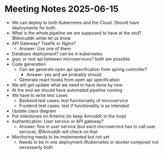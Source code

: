 # Meeting Notes 2025-06-15

- We can deploy to both Kubernetes and the Cloud. Should have deployments for both.
- What is the whole pipeline we are supposed to have at the end? @Aniruddh while let us know
- API Gateway? Traefik or Nginx?
  - Answer: Use one of them
- Database deployment? can be in kubernetes
- grpc or rest api between microservices? both are possible
- Code generation
  - Can we generate open api specification from spring controller?
    - Answer: yes and we probably should
  - Generate react hooks from open api specification
- We will get update what we need to have done by now
- At the end we should have automated pipeline running
- We have to write test cases
  - Backend test cases: test functionality of microservice
  - Frontend test cases: test if functionality is as intended
- Update class diagram
- Put milestones on Artemis (to keep Aniruddh in the loop)
- Authentication: User service or API gateway?
  - Answer: fine in user service (but each microservice has to call user service), @Aniruddh will check on that
- Monitoring needs to be implemented but not yet
  - Needs to be in one deployment (Kubernetes or docker compose) not necessarily both
